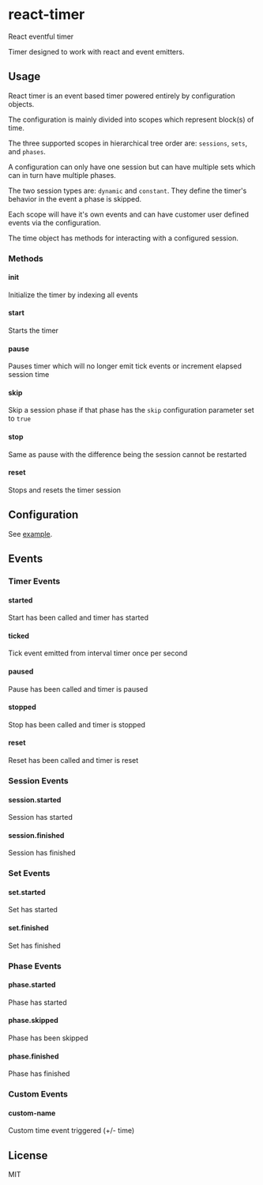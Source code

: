 # react-timer

React eventful timer

Timer designed to work with react and event emitters.

## Usage

React timer is an event based timer powered entirely by configuration objects.

The configuration is mainly divided into scopes which represent block(s) of time.

The three supported scopes in hierarchical tree order are: `sessions`, `sets`, and `phases`.

A configuration can only have one session but can have multiple sets which can in turn have multiple phases.

The two session types are: `dynamic` and `constant`. They define the timer's behavior in the event a phase is skipped.

Each scope will have it's own events and can have customer user defined events via the configuration.

The time object has methods for interacting with a configured session.

### Methods

#### init

Initialize the timer by indexing all events

#### start

Starts the timer

#### pause

Pauses timer which will no longer emit tick events or increment elapsed session time

#### skip

Skip a session phase if that phase has the `skip` configuration parameter set to `true`

#### stop

Same as pause with the difference being the session cannot be restarted

#### reset

Stops and resets the timer session

## Configuration

See [example](example/config.json).

## Events

### Timer Events

#### started

Start has been called and timer has started

#### ticked

Tick event emitted from interval timer once per second

#### paused

Pause has been called and timer is paused

#### stopped

Stop has been called and timer is stopped

#### reset

Reset has been called and timer is reset

### Session Events

#### session.started

Session has started

#### session.finished

Session has finished

### Set Events

#### set.started

Set has started

#### set.finished

Set has finished

### Phase Events

#### phase.started

Phase has started

#### phase.skipped

Phase has been skipped

#### phase.finished

Phase has finished

### Custom Events

#### custom-name

Custom time event triggered (+/- time)

## License

MIT